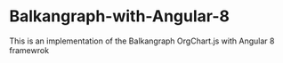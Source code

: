 # Balkangraph-with-Angular-8
This is an implementation of the Balkangraph OrgChart.js with Angular 8 framewrok
